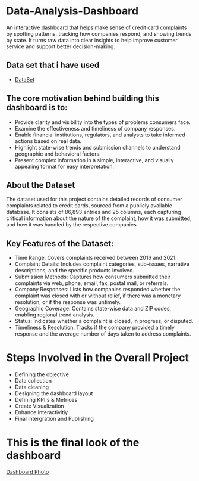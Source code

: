 # Data-Analysis-Dashboard
An interactive dashboard that helps make sense of credit card complaints by spotting patterns, tracking how companies respond, and showing trends by state. It turns raw data into clear insights to help improve customer service and support better decision-making.
## Data set that i have used
- <a href="https://github.com/itsadil-7890/Data-Analysis-Dashboard/blob/main/Credit%20Card%20Dashboard.xlsx">DataSet</a>

## The core motivation behind building this dashboard is to:
-  Provide clarity and visibility into the types of problems consumers face.
-  Examine the effectiveness and timeliness of company responses.
-  Enable financial institutions, regulators, and analysts to take informed actions based on real data.
-  Highlight state-wise trends and submission channels to understand geographic and behavioral factors.
-  Present complex information in a simple, interactive, and visually appealing format for easy interpretation.

## About the Dataset
The dataset used for this project contains detailed records of consumer complaints 
related to credit cards, sourced from a publicly available database. It consists of 
86,893 entries and 25 columns, each capturing critical information about the nature 
of the complaint, how it was submitted, and how it was handled by the respective 
companies.
## Key Features of the Dataset: 
- Time Range: Covers complaints received between 2016 and 2021.
- Complaint Details: Includes complaint categories, sub-issues, narrative 
descriptions, and the specific products involved.
-  Submission Methods: Captures how consumers submitted their complaints  via web, phone, email, fax, postal mail, or referrals.
-  Company Responses: Lists how companies responded whether the complaint was closed with or without relief, if there was a monetary resolution, or if the response was untimely.
-  Geographic Coverage: Contains state-wise data and ZIP codes, enabling regional trend analysis.
-  Status: Indicates whether a complaint is closed, in progress, or disputed.
-   Timeliness & Resolution: Tracks if the company provided a timely response and the average number of days taken to address complaints.

# Steps Involved in the Overall Project 
- Defining the objective
- Data collection
- Data cleaning
- Designing the dashboard layout
- Defining KPI's & Metrices
- Create Visualization
- Enhance Interactivitiy
- Final intergration and Publishing

# This is the final look of the dashboard 
<a href="https://github.com/itsadil-7890/Data-Analysis-Dashboard/blob/main/Dashboard%201.png"> Dashboard Photo</a>
